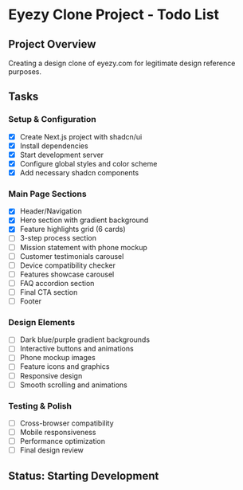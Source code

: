 # Eyezy Clone Project - Todo List

## Project Overview
Creating a design clone of eyezy.com for legitimate design reference purposes.

## Tasks

### Setup & Configuration
- [x] Create Next.js project with shadcn/ui
- [x] Install dependencies
- [x] Start development server
- [x] Configure global styles and color scheme
- [x] Add necessary shadcn components

### Main Page Sections
- [x] Header/Navigation
- [x] Hero section with gradient background
- [x] Feature highlights grid (6 cards)
- [ ] 3-step process section
- [ ] Mission statement with phone mockup
- [ ] Customer testimonials carousel
- [ ] Device compatibility checker
- [ ] Features showcase carousel
- [ ] FAQ accordion section
- [ ] Final CTA section
- [ ] Footer

### Design Elements
- [ ] Dark blue/purple gradient backgrounds
- [ ] Interactive buttons and animations
- [ ] Phone mockup images
- [ ] Feature icons and graphics
- [ ] Responsive design
- [ ] Smooth scrolling and animations

### Testing & Polish
- [ ] Cross-browser compatibility
- [ ] Mobile responsiveness
- [ ] Performance optimization
- [ ] Final design review

## Status: Starting Development
